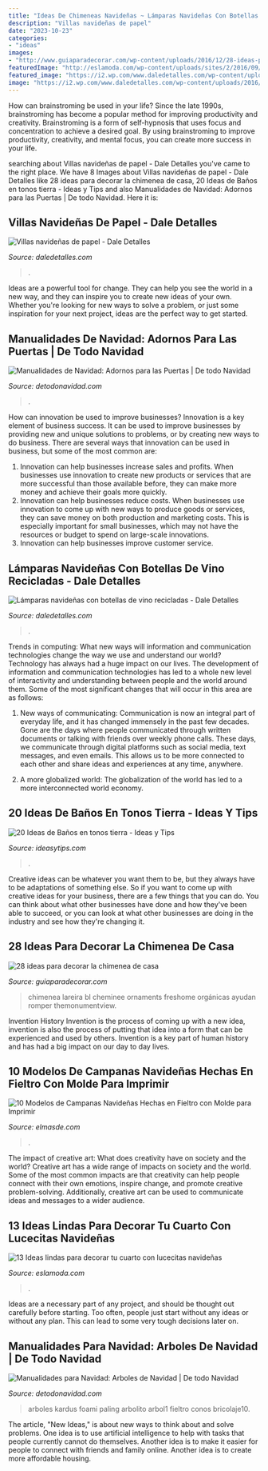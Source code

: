 ```yaml
---
title: "Ideas De Chimeneas Navideñas ~ Lámparas Navideñas Con Botellas De Vino Recicladas"
description: "Villas navideñas de papel"
date: "2023-10-23"
categories:
- "ideas"
images:
- "http://www.guiaparadecorar.com/wp-content/uploads/2016/12/28-ideas-para-decorar-la-chimenea-02-e1481625607342.png"
featuredImage: "http://eslamoda.com/wp-content/uploads/sites/2/2016/09/912.jpg"
featured_image: "https://i2.wp.com/www.daledetalles.com/wp-content/uploads/2014/11/b17.jpg"
image: "https://i2.wp.com/www.daledetalles.com/wp-content/uploads/2016/12/villas-con-cartulina1.jpg"
---
```



How can brainstroming be used in your life?
Since the late 1990s, brainstroming has become a popular method for improving productivity and creativity. Brainstroming is a form of self-hypnosis that uses focus and concentration to achieve a desired goal. By using brainstroming to improve productivity, creativity, and mental focus, you can create more success in your life.

	

		
searching about Villas navideñas de papel - Dale Detalles you've came to the right place. We have 8 Images about Villas navideñas de papel - Dale Detalles like 28 ideas para decorar la chimenea de casa, 20 Ideas de Baños en tonos tierra - Ideas y Tips and also Manualidades de Navidad: Adornos para las Puertas | De todo Navidad. Here it is:
		
    
## Villas Navideñas De Papel - Dale Detalles

<img loading=lazy src="https://i2.wp.com/www.daledetalles.com/wp-content/uploads/2016/12/villas-con-cartulina1.jpg" onerror="this.onerror=null;this.src='https://tse4.mm.bing.net/th?id=OIP.DMkZg0sLL4kbwDdJohxEnwHaE7&amp;pid=15.1';" alt="Villas navideñas de papel - Dale Detalles">

_Source: daledetalles.com_

>. 

	

Ideas are a powerful tool for change. They can help you see the world in a new way, and they can inspire you to create new ideas of your own. Whether you're looking for new ways to solve a problem, or just some inspiration for your next project, ideas are the perfect way to get started.

    
## Manualidades De Navidad: Adornos Para Las Puertas | De Todo Navidad

<img loading=lazy src="http://www.detodonavidad.com/wp-content/uploads/2012/11/Manualidades-de-Navidad-Adornos-para-las-Puertas-10.jpg" onerror="this.onerror=null;this.src='https://tse3.mm.bing.net/th?id=OIP.laipunm_mdBBdDmwPhdnxgAAAA&amp;pid=15.1';" alt="Manualidades de Navidad: Adornos para las Puertas | De todo Navidad">

_Source: detodonavidad.com_

>. 

	

How can innovation be used to improve businesses?
Innovation is a key element of business success. It can be used to improve businesses by providing new and unique solutions to problems, or by creating new ways to do business. There are several ways that innovation can be used in business, but some of the most common are: 
1. Innovation can help businesses increase sales and profits. When businesses use innovation to create new products or services that are more successful than those available before, they can make more money and achieve their goals more quickly.
2. Innovation can help businesses reduce costs. When businesses use innovation to come up with new ways to produce goods or services, they can save money on both production and marketing costs. This is especially important for small businesses, which may not have the resources or budget to spend on large-scale innovations. 
3. Innovation can help businesses improve customer service.

    
## Lámparas Navideñas Con Botellas De Vino Recicladas - Dale Detalles

<img loading=lazy src="https://i2.wp.com/www.daledetalles.com/wp-content/uploads/2014/11/b17.jpg" onerror="this.onerror=null;this.src='https://tse4.mm.bing.net/th?id=OIP.Ub_LwSR0wrpjoAqhoOWeOwHaHa&amp;pid=15.1';" alt="Lámparas navideñas con botellas de vino recicladas - Dale Detalles">

_Source: daledetalles.com_

>. 

	

Trends in computing: What new ways will information and communication technologies change the way we use and understand our world?
Technology has always had a huge impact on our lives. The development of information and communication technologies has led to a whole new level of interactivity and understanding between people and the world around them. Some of the most significant changes that will occur in this area are as follows:
1) New ways of communicating: Communication is now an integral part of everyday life, and it has changed immensely in the past few decades. Gone are the days where people communicated through written documents or talking with friends over weekly phone calls. These days, we communicate through digital platforms such as social media, text messages, and even emails. This allows us to be more connected to each other and share ideas and experiences at any time, anywhere.

2) A more globalized world: The globalization of the world has led to a more interconnected world economy.

    
## 20 Ideas De Baños En Tonos Tierra - Ideas Y Tips

<img loading=lazy src="https://ideasytips.com/wp-content/uploads/2020/10/banos-color-tierra21.jpg" onerror="this.onerror=null;this.src='https://tse3.mm.bing.net/th?id=OIP.PhE1tORrKEwyao-q50fBrgHaLG&amp;pid=15.1';" alt="20 Ideas de Baños en tonos tierra - Ideas y Tips">

_Source: ideasytips.com_

>. 

	

Creative ideas can be whatever you want them to be, but they always have to be adaptations of something else. So if you want to come up with creative ideas for your business, there are a few things that you can do. You can think about what other businesses have done and how they've been able to succeed, or you can look at what other businesses are doing in the industry and see how they're changing it.

    
## 28 Ideas Para Decorar La Chimenea De Casa

<img loading=lazy src="http://www.guiaparadecorar.com/wp-content/uploads/2016/12/28-ideas-para-decorar-la-chimenea-02-e1481625607342.png" onerror="this.onerror=null;this.src='https://tse2.mm.bing.net/th?id=OIP.Je3NKbk1NJZe8JpKUT8QwAHaLJ&amp;pid=15.1';" alt="28 ideas para decorar la chimenea de casa">

_Source: guiaparadecorar.com_

>chimenea lareira bl cheminee ornaments freshome orgánicas ayudan romper themonumentview. 

	

Invention History
Invention is the process of coming up with a new idea, invention is also the process of putting that idea into a form that can be experienced and used by others. Invention is a key part of human history and has had a big impact on our day to day lives.

    
## 10 Modelos De Campanas Navideñas Hechas En Fieltro Con Molde Para Imprimir

<img loading=lazy src="https://elmasde.com/wp-content/uploads/2015/10/10-Modelos-de-Campanas-navideñas-Hechas-en-fieltro-Con-molde-para-imprimir01.jpg" onerror="this.onerror=null;this.src='https://tse1.mm.bing.net/th?id=OIP.TcuYvbWy4obXphmMh1lj_AHaE_&amp;pid=15.1';" alt="10 Modelos de Campanas Navideñas Hechas en Fieltro con Molde para Imprimir">

_Source: elmasde.com_

>. 

	

The impact of creative art: What does creativity have on society and the world?
Creative art has a wide range of impacts on society and the world. Some of the most common impacts are that creativity can help people connect with their own emotions, inspire change, and promote creative problem-solving. Additionally, creative art can be used to communicate ideas and messages to a wider audience.

    
## 13 Ideas Lindas Para Decorar Tu Cuarto Con Lucecitas Navideñas

<img loading=lazy src="http://eslamoda.com/wp-content/uploads/sites/2/2016/09/912.jpg" onerror="this.onerror=null;this.src='https://tse3.mm.bing.net/th?id=OIP.ktGA6Ib5YM_qpLu2mwaHSgHaKX&amp;pid=15.1';" alt="13 Ideas lindas para decorar tu cuarto con lucecitas navideñas">

_Source: eslamoda.com_

>. 

	

Ideas are a necessary part of any project, and should be thought out carefully before starting. Too often, people just start without any ideas or without any plan. This can lead to some very tough decisions later on.

    
## Manualidades Para Navidad: Arboles De Navidad | De Todo Navidad

<img loading=lazy src="http://www.detodonavidad.com/wp-content/uploads/2012/11/Manualidades-para-Navidad-Arboles-de-Navidad-5.jpg" onerror="this.onerror=null;this.src='https://tse1.mm.bing.net/th?id=OIP.xJTeA28lrbizkXL00oc0AwHaKG&amp;pid=15.1';" alt="Manualidades para Navidad: Arboles de Navidad | De todo Navidad">

_Source: detodonavidad.com_

>arboles kardus foami paling arbolito arbol1 fieltro conos bricolaje10. 

	

The article, "New Ideas," is about new ways to think about and solve problems. One idea is to use artificial intelligence to help with tasks that people currently cannot do themselves. Another idea is to make it easier for people to connect with friends and family online. Another idea is to create more affordable housing.

